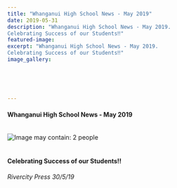 ```yaml
---
title: "Whanganui High School News - May 2019"
date: 2019-05-31
description: "Whanganui High School News - May 2019.
Celebrating Success of our Students‼️"
featured-image: 
excerpt: "Whanganui High School News - May 2019.
Celebrating Success of our Students‼️"
image_gallery:
    
    
    
    
    
---
```


<h4><span>Whanganui High School News - May 2019<br /><br /></span></h4>
<p><span><img src="https://scontent-syd2-1.xx.fbcdn.net/v/t1.0-9/61753599_2233000070082492_8139808309843591168_n.jpg?_nc_cat=111&amp;_nc_eui2=AeEZKaNIhcodwYo5aZuTL5keRcgMIGSg2wm8tdv68QR0bF0khmbWDhMUws3r451uVwPP2ZIhV8Z6khORlBaLUDQ1BSiXcUh6K70Dnun_RE6uiA&amp;_nc_ht=scontent-syd2-1.xx&amp;oh=366f8762029ccf0de0f3aa8dcaa3387c&amp;oe=5D565DEF" alt="Image may contain: 2 people" /></span></p>
<h4><br />Celebrating Success of our Students<span class="_5mfr"><span class="_6qdm">‼️</span></span></h4>
<p><em><span class="_5mfr"><span class="_6qdm">Rivercity Press 30/5/19</span></span></em></p>

